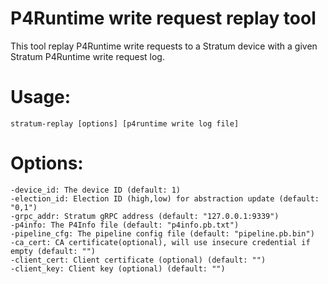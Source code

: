<!--
Copyright 2020-present Open Networking Foundation

SPDX-License-Identifier: Apache-2.0
-->

P4Runtime write request replay tool
====

This tool replay P4Runtime write requests to a Stratum device with a given
Stratum P4Runtime write request log.

# Usage:

`stratum-replay [options] [p4runtime write log file]`

# Options:

```
-device_id: The device ID (default: 1)
-election_id: Election ID (high,low) for abstraction update (default: "0,1")
-grpc_addr: Stratum gRPC address (default: "127.0.0.1:9339")
-p4info: The P4Info file (default: "p4info.pb.txt")
-pipeline_cfg: The pipeline config file (default: "pipeline.pb.bin")
-ca_cert: CA certificate(optional), will use insecure credential if empty (default: "")
-client_cert: Client certificate (optional) (default: "")
-client_key: Client key (optional) (default: "")
```
